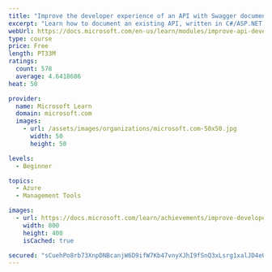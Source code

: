 ```yaml
---
title: "Improve the developer experience of an API with Swagger documentation"
excerpt: "Learn how to document an existing API, written in C#/ASP.NET Core, using Swashbuckle, Swagger/OpenAPI, and Swagger UI."
webUrl: https://docs.microsoft.com/en-us/learn/modules/improve-api-developer-experience-with-swagger/
type: course
price: Free
length: PT33M
ratings:
  count: 578
  average: 4.6418686
heat: 50

provider:
  name: Microsoft Learn
  domain: microsoft.com
  images:
    - url: /assets/images/organizations/microsoft.com-50x50.jpg
      width: 50
      height: 50

levels:
  - Beginner

topics:
  - Azure
  - Management Tools

images:
  - url: https://docs.microsoft.com/learn/achievements/improve-developer-experience-of-an-api-with-swagger-documentation-social.png
    width: 800
    height: 400
    isCached: true

secured: "sCuehPo8rb73XnpDNBcanjW6D9ifW7Kb47vnyXJhI9fSnQ3xLsrg1xalJD4eUpSk3yvNNKtnSWXqtDdoWIzWTP61wE6A+E6VJ9OeLq/lvLfLj904oH0VPu6DSOUyYza8jTNRdwoQz3HCLjx54JuVU3wHDHvW7nrIqcuxWOWQeWtcUwuV+HdRbpLnSKFrqyWro5fCUk+VKbi3HOzHuvYipUeogK4mjtKtq3umGDmA2Jqis+cLzTFuqC8JhLWmq878ErMchiEkF2ZaGjZPNkUWNM94R8E+wSCXlLIZ6np6QXxVmoeKgricEt41T4hkOdUeq7CDoav8THrnWCtQRzvn9wpKJE3N75dQ2u9k6ORyAayBL196nxNsvoKLKWMQoCgFidOo+HbBpwi5L0lJtsS+lRM4/7zKbR/SOyyLGY51ris=;Ilg9vV0J87T3nzzwX+NACA=="
---
```



